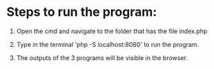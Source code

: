 # Steps to run the program:

1. Open the cmd and navigate to the folder that has the file index.php

2. Type in the terminal 'php -S localhost:8080' to run the program.

3. The outputs of the 3 programs will be visible in the browser.
